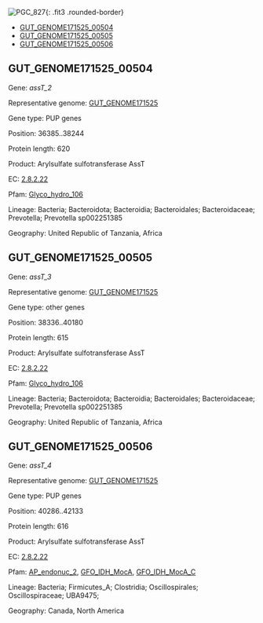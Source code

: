 ![PGC_827](../static/images/Clusters_figure/PGC_827.jpg){: .fit3 .rounded-border}

<ul id="myTab" class="nav nav-tabs">
  <li class="active">
        <a href="#tab1" data-toggle="tab">GUT_GENOME171525_00504</a>
  </li>
<li><a href="#tab2" data-toggle="tab">GUT_GENOME171525_00505</a></li>
<li><a href="#tab3" data-toggle="tab">GUT_GENOME171525_00506</a></li>
</ul>

<div id="myTabContent" class="tab-content">
  <div class="tab-pane fade in active" id="tab1">

<h2 id="GUT_GENOME171525_00504">GUT_GENOME171525_00504</h2>
<p>Gene: <em>assT_2</em>
<p>Representative genome: <a href="https://www.ebi.ac.uk/metagenomics/genomes/MGYG-HGUT-04371">GUT_GENOME171525</a></p>
<p>Gene type: PUP genes</p>
<p>Position: 36385..38244</p>
<p>Protein length: 620</p>
<p>Product: Arylsulfate sulfotransferase AssT</p>
<p>EC: <a href="https://www.brenda-enzymes.org/enzyme.php?ecno=2.8.2.22">2.8.2.22</a></p>
<p>Pfam: <a href="http://pfam.xfam.org/family/Glyco_hydro_106">Glyco_hydro_106</a></p>

<p>Lineage: Bacteria; Bacteroidota; Bacteroidia; Bacteroidales; Bacteroidaceae; Prevotella; Prevotella sp002251385</p>
<p>Geography: United Republic of Tanzania, Africa</p>
  </div>

  <div class="tab-pane fade" id="tab2">

<h2 id="GUT_GENOME171525_00505">GUT_GENOME171525_00505</h2>
<p>Gene: <em>assT_3</em></p>
<p>Representative genome: <a href="https://www.ebi.ac.uk/metagenomics/genomes/MGYG-HGUT-04371">GUT_GENOME171525</a></p>
<p>Gene type: other genes</p>
<p>Position: 38336..40180</p>
<p>Protein length: 615</p>
<p>Product: Arylsulfate sulfotransferase AssT</p>
<p>EC: <a href="https://www.brenda-enzymes.org/enzyme.php?ecno=2.8.2.22">2.8.2.22</a></p>
<p>Pfam: <a href="http://pfam.xfam.org/family/Glyco_hydro_106">Glyco_hydro_106</a></p>

<p>Lineage: Bacteria; Bacteroidota; Bacteroidia; Bacteroidales; Bacteroidaceae; Prevotella; Prevotella sp002251385</p>
<p>Geography: United Republic of Tanzania, Africa</p>

  </div>
  <div class="tab-pane fade" id="tab3">

<h2 id="GUT_GENOME171525_00506">GUT_GENOME171525_00506</h2>
<p>Gene: <em>assT_4</em></p>
<p>Representative genome: <a href="https://www.ebi.ac.uk/metagenomics/genomes/MGYG-HGUT-02673">GUT_GENOME171525</a></p>
<p>Gene type: PUP genes</p>
<p>Position: 40286..42133</p>
<p>Protein length: 616</p>
<p>Product: Arylsulfate sulfotransferase AssT</p>
<p>EC: <a href="https://www.brenda-enzymes.org/enzyme.php?ecno=2.8.2.22">2.8.2.22</a></p>
<p>Pfam: <a href="http://pfam.xfam.org/family/AP_endonuc_2">AP_endonuc_2</a>, <a href="http://pfam.xfam.org/family/GFO_IDH_MocA">GFO_IDH_MocA</a>, <a href="http://pfam.xfam.org/family/GFO_IDH_MocA_C">GFO_IDH_MocA_C</a></p>
<p>Lineage: Bacteria; Firmicutes_A; Clostridia; Oscillospirales; Oscillospiraceae; UBA9475; </p>
<p>Geography: Canada, North America</p>

  </div>
</div>
